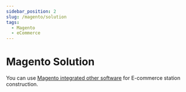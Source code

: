 ```yaml
---
sidebar_position: 2
slug: /magento/solution
tags:
  - Magento
  - eCommerce
---
```


# Magento Solution

You can use [Magento integrated other software](https://business.adobe.com/solutions/overview.html) for E-commerce station construction.


